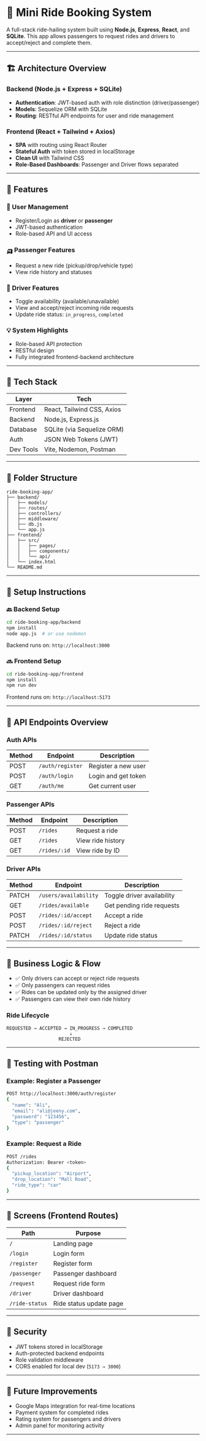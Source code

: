 # 🚖 Mini Ride Booking System

A full-stack ride-hailing system built using **Node.js**, **Express**, **React**, and **SQLite**. This app allows passengers to request rides and drivers to accept/reject and complete them.

---

## 🏗️ Architecture Overview

### Backend (Node.js + Express + SQLite)
- **Authentication**: JWT-based auth with role distinction (driver/passenger)
- **Models**: Sequelize ORM with SQLite
- **Routing**: RESTful API endpoints for user and ride management

### Frontend (React + Tailwind + Axios)
- **SPA** with routing using React Router
- **Stateful Auth** with token stored in localStorage
- **Clean UI** with Tailwind CSS
- **Role-Based Dashboards**: Passenger and Driver flows separated

---

## 🚀 Features

### 👤 User Management
- Register/Login as **driver** or **passenger**
- JWT-based authentication
- Role-based API and UI access

### 🛺 Passenger Features
- Request a new ride (pickup/drop/vehicle type)
- View ride history and statuses

### 🚖 Driver Features
- Toggle availability (available/unavailable)
- View and accept/reject incoming ride requests
- Update ride status: `in_progress`, `completed`

### 💡 System Highlights
- Role-based API protection
- RESTful design
- Fully integrated frontend-backend architecture

---

## 🧰 Tech Stack

| Layer     | Tech                          |
|-----------|-------------------------------|
| Frontend  | React, Tailwind CSS, Axios     |
| Backend   | Node.js, Express.js            |
| Database  | SQLite (via Sequelize ORM)     |
| Auth      | JSON Web Tokens (JWT)          |
| Dev Tools | Vite, Nodemon, Postman         |

---

## 📁 Folder Structure

```
ride-booking-app/
├── backend/
│   ├── models/
│   ├── routes/
│   ├── controllers/
│   ├── middleware/
│   ├── db.js
│   └── app.js
├── frontend/
│   ├── src/
│   │   ├── pages/
│   │   ├── components/
│   │   └── api/
│   └── index.html
└── README.md
```

---

## 🔌 Setup Instructions

### 🔙 Backend Setup
```bash
cd ride-booking-app/backend
npm install
node app.js  # or use nodemon
```
Backend runs on: `http://localhost:3000`

### 🔜 Frontend Setup
```bash
cd ride-booking-app/frontend
npm install
npm run dev
```
Frontend runs on: `http://localhost:5173`

---

## 📡 API Endpoints Overview

### Auth APIs
| Method | Endpoint         | Description         |
|--------|------------------|---------------------|
| POST   | `/auth/register` | Register a new user |
| POST   | `/auth/login`    | Login and get token |
| GET    | `/auth/me`       | Get current user    |

### Passenger APIs
| Method | Endpoint      | Description         |
|--------|---------------|---------------------|
| POST   | `/rides`      | Request a ride      |
| GET    | `/rides`      | View ride history   |
| GET    | `/rides/:id`  | View ride by ID     |

### Driver APIs
| Method | Endpoint                | Description                  |
|--------|-------------------------|------------------------------|
| PATCH  | `/users/availability`   | Toggle driver availability   |
| GET    | `/rides/available`      | Get pending ride requests    |
| POST   | `/rides/:id/accept`     | Accept a ride                |
| POST   | `/rides/:id/reject`     | Reject a ride                |
| PATCH  | `/rides/:id/status`     | Update ride status           |

---

## 🎯 Business Logic & Flow

- ✅ Only drivers can accept or reject ride requests
- ✅ Only passengers can request rides
- ✅ Rides can be updated only by the assigned driver
- ✅ Passengers can view their own ride history

### Ride Lifecycle
```
REQUESTED → ACCEPTED → IN_PROGRESS → COMPLETED
                       ↓
                   REJECTED
```

---

## 🧪 Testing with Postman

### Example: Register a Passenger
```bash
POST http://localhost:3000/auth/register
{
  "name": "Ali",
  "email": "ali@jeeny.com",
  "password": "123456",
  "type": "passenger"
}
```

### Example: Request a Ride
```bash
POST /rides
Authorization: Bearer <token>
{
  "pickup_location": "Airport",
  "drop_location": "Mall Road",
  "ride_type": "car"
}
```

---

## 🧾 Screens (Frontend Routes)

| Path            | Purpose                    |
|-----------------|----------------------------|
| `/`             | Landing page               |
| `/login`        | Login form                 |
| `/register`     | Register form              |
| `/passenger`    | Passenger dashboard        |
| `/request`      | Request ride form          |
| `/driver`       | Driver dashboard           |
| `/ride-status`  | Ride status update page    |

---

## 🔐 Security
- JWT tokens stored in localStorage
- Auth-protected backend endpoints
- Role validation middleware
- CORS enabled for local dev (`5173 → 3000`)

---

## 🌟 Future Improvements
- Google Maps integration for real-time locations
- Payment system for completed rides
- Rating system for passengers and drivers
- Admin panel for monitoring activity

---


